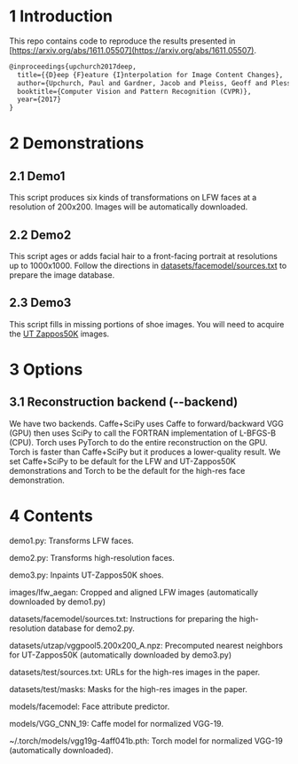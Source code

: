 # 1 Introduction

This repo contains code to reproduce the results presented in [https://arxiv.org/abs/1611.05507](https://arxiv.org/abs/1611.05507).

```latex
@inproceedings{upchurch2017deep,
  title={{D}eep {F}eature {I}nterpolation for Image Content Changes},
  author={Upchurch, Paul and Gardner, Jacob and Pleiss, Geoff and Pless, Robert and Snavely, Noah and Bala, Kavita and Weinberger, Kilian},
  booktitle={Computer Vision and Pattern Recognition (CVPR)},
  year={2017}
}
```

# 2 Demonstrations

## 2.1 Demo1

This script produces six kinds of transformations on LFW faces at a resolution of 200x200. Images will be automatically downloaded.

## 2.2 Demo2

This script ages or adds facial hair to a front-facing portrait at resolutions up to 1000x1000. Follow the directions in [datasets/facemodel/sources.txt](../datasets/facemodel/sources.txt) to prepare the image database. 

## 2.3 Demo3

This script fills in missing portions of shoe images. You will need to acquire the [UT Zappos50K](http://vision.cs.utexas.edu/projects/finegrained/utzap50k/) images.

# 3 Options

## 3.1 Reconstruction backend (--backend)

We have two backends. Caffe+SciPy uses Caffe to forward/backward VGG
(GPU) then uses SciPy to call the FORTRAN implementation of L-BFGS-B
(CPU). Torch uses PyTorch to do the entire reconstruction on the
GPU. Torch is faster than Caffe+SciPy but it produces a lower-quality
result. We set Caffe+SciPy to be default for the LFW and UT-Zappos50K
demonstrations and Torch to be the default for the high-res face
demonstration.

# 4 Contents

demo1.py: Transforms LFW faces.

demo2.py: Transforms high-resolution faces.

demo3.py: Inpaints UT-Zappos50K shoes.

images/lfw_aegan: Cropped and aligned LFW images (automatically downloaded
by demo1.py)

datasets/facemodel/sources.txt: Instructions for preparing the
high-resolution database for demo2.py.

datasets/utzap/vggpool5.200x200_A.npz: Precomputed nearest neighbors
for UT-Zappos50K (automatically downloaded by demo3.py)

datasets/test/sources.txt: URLs for the high-res images in the paper.

datasets/test/masks: Masks for the high-res images in the paper.

models/facemodel: Face attribute predictor.

models/VGG_CNN_19: Caffe model for normalized VGG-19.

~/.torch/models/vgg19g-4aff041b.pth: Torch model for normalized VGG-19 (automatically downloaded).

